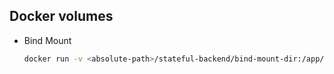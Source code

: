 ## Docker volumes

-  Bind Mount
   ```bash
   docker run -v <absolute-path>/stateful-backend/bind-mount-dir:/app/generated princebansal7/stateful-filewrite-backend:v4
   ```